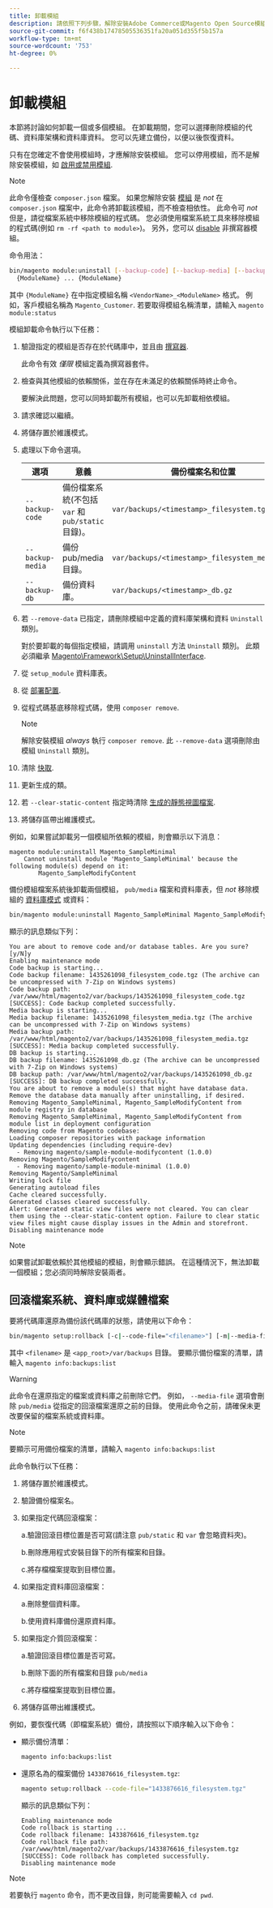 ```yaml
---
title: 卸載模組
description: 請依照下列步驟，解除安裝Adobe Commerce或Magento Open Source模組。
source-git-commit: f6f438b17478505536351fa20a051d355f5b157a
workflow-type: tm+mt
source-wordcount: '753'
ht-degree: 0%

---
```



# 卸載模組

本節將討論如何卸載一個或多個模組。 在卸載期間，您可以選擇刪除模組的代碼、資料庫架構和資料庫資料。 您可以先建立備份，以便以後恢復資料。

只有在您確定不會使用模組時，才應解除安裝模組。 您可以停用模組，而不是解除安裝模組，如 [啟用或禁用模組](manage-modules.md).

>[!NOTE]
>
>此命令僅檢查 `composer.json` 檔案。 如果您解除安裝 [模組](https://glossary.magento.com/module) 是 _not_ 在 `composer.json` 檔案中，此命令將卸載該模組，而不檢查相依性。 此命令可 _not_&#x200B;但是，請從檔案系統中移除模組的程式碼。 您必須使用檔案系統工具來移除模組的程式碼(例如 `rm -rf <path to module>`)。 另外，您可以 [disable](manage-modules.md) 非撰寫器模組。

命令用法：

```bash
bin/magento module:uninstall [--backup-code] [--backup-media] [--backup-db] [-r|--remove-data] [-c|--clear-static-content] \
  {ModuleName} ... {ModuleName}
```

其中 `{ModuleName}` 在中指定模組名稱 `<VendorName>_<ModuleName>` 格式。 例如，客戶模組名稱為 `Magento_Customer`. 若要取得模組名稱清單，請輸入 `magento module:status`

模組卸載命令執行以下任務：

1. 驗證指定的模組是否存在於代碼庫中，並且由 [撰寫器](https://glossary.magento.com/composer).

   此命令有效 _僅限_ 模組定義為撰寫器套件。

1. 檢查與其他模組的依賴關係，並在存在未滿足的依賴關係時終止命令。

   要解決此問題，您可以同時卸載所有模組，也可以先卸載相依模組。

1. 請求確認以繼續。
1. 將儲存置於維護模式。
1. 處理以下命令選項。

   | 選項 | 意義 | 備份檔案名和位置 |
   | ---------------- | -------------------------------------------------------------------------------- | -------------------------------------------- |
   | `--backup-code` | 備份檔案系統(不包括 `var` 和 `pub/static` 目錄)。 | `var/backups/<timestamp>_filesystem.tgz` |
   | `--backup-media` | 備份pub/media目錄。 | `var/backups/<timestamp>_filesystem_media.tgz` |
   | `--backup-db` | 備份資料庫。 | `var/backups/<timestamp>_db.gz` |

1. 若 `--remove-data` 已指定，請刪除模組中定義的資料庫架構和資料 `Uninstall` 類別。

   對於要卸載的每個指定模組，請調用 `uninstall` 方法 `Uninstall` 類別。 此類必須繼承 [Magento\Framework\Setup\UninstallInterface](https://github.com/magento/magento2/blob/2.4/lib/internal/Magento/Framework/Setup/UninstallInterface.php).

1. 從 `setup_module` 資料庫表。
1. 從 [部署配置](../../configuration/reference/deployment-files.md).
1. 從程式碼基底移除程式碼，使用 `composer remove`.

   >[!NOTE]
   >
   >解除安裝模組 _always_ 執行 `composer remove`. 此 `--remove-data` 選項刪除由模組 `Uninstall` 類別。

1. 清除 [快取](https://glossary.magento.com/cache).
1. 更新生成的類。
1. 若 `--clear-static-content` 指定時清除 [生成的靜態視圖檔案](../../configuration/cli/static-view-file-deployment.md).
1. 將儲存區帶出維護模式。

例如，如果嘗試卸載另一個模組所依賴的模組，則會顯示以下消息：

```terminal
magento module:uninstall Magento_SampleMinimal
    Cannot uninstall module 'Magento_SampleMinimal' because the following module(s) depend on it:
        Magento_SampleModifyContent
```

備份模組檔案系統後卸載兩個模組， `pub/media` 檔案和資料庫表，但 _not_ 移除模組的 [資料庫模式](https://glossary.magento.com/database-schema) 或資料：

```bash
bin/magento module:uninstall Magento_SampleMinimal Magento_SampleModifyContent --backup-code --backup-media --backup-db
```

顯示的訊息類似下列：

```terminal
You are about to remove code and/or database tables. Are you sure?[y/N]y
Enabling maintenance mode
Code backup is starting...
Code backup filename: 1435261098_filesystem_code.tgz (The archive can be uncompressed with 7-Zip on Windows systems)
Code backup path: /var/www/html/magento2/var/backups/1435261098_filesystem_code.tgz
[SUCCESS]: Code backup completed successfully.
Media backup is starting...
Media backup filename: 1435261098_filesystem_media.tgz (The archive can be uncompressed with 7-Zip on Windows systems)
Media backup path: /var/www/html/magento2/var/backups/1435261098_filesystem_media.tgz
[SUCCESS]: Media backup completed successfully.
DB backup is starting...
DB backup filename: 1435261098_db.gz (The archive can be uncompressed with 7-Zip on Windows systems)
DB backup path: /var/www/html/magento2/var/backups/1435261098_db.gz
[SUCCESS]: DB backup completed successfully.
You are about to remove a module(s) that might have database data. Remove the database data manually after uninstalling, if desired.
Removing Magento_SampleMinimal, Magento_SampleModifyContent from module registry in database
Removing Magento_SampleMinimal, Magento_SampleModifyContent from module list in deployment configuration
Removing code from Magento codebase:
Loading composer repositories with package information
Updating dependencies (including require-dev)
  - Removing magento/sample-module-modifycontent (1.0.0)
Removing Magento/SampleModifycontent
  - Removing magento/sample-module-minimal (1.0.0)
Removing Magento/SampleMinimal
Writing lock file
Generating autoload files
Cache cleared successfully.
Generated classes cleared successfully.
Alert: Generated static view files were not cleared. You can clear them using the --clear-static-content option. Failure to clear static view files might cause display issues in the Admin and storefront.
Disabling maintenance mode
```

>[!NOTE]
>
>如果嘗試卸載依賴於其他模組的模組，則會顯示錯誤。 在這種情況下，無法卸載一個模組；您必須同時解除安裝兩者。

## 回滾檔案系統、資料庫或媒體檔案

要將代碼庫還原為備份該代碼庫的狀態，請使用以下命令：

```bash
bin/magento setup:rollback [-c|--code-file="<filename>"] [-m|--media-file="<filename>"] [-d|--db-file="<filename>"]
```

其中 `<filename>` 是 `<app_root>/var/backups` 目錄。 要顯示備份檔案的清單，請輸入 `magento info:backups:list`

>[!WARNING]
>
>此命令在還原指定的檔案或資料庫之前刪除它們。 例如， `--media-file` 選項會刪除 `pub/media` 從指定的回滾檔案還原之前的目錄。 使用此命令之前，請確保未更改要保留的檔案系統或資料庫。

>[!NOTE]
>
>要顯示可用備份檔案的清單，請輸入 `magento info:backups:list`

此命令執行以下任務：

1. 將儲存置於維護模式。
1. 驗證備份檔案名。
1. 如果指定代碼回滾檔案：

   a.驗證回滾目標位置是否可寫(請注意 `pub/static` 和 `var` 會忽略資料夾)。

   b.刪除應用程式安裝目錄下的所有檔案和目錄。

   c.將存檔檔案提取到目標位置。

1. 如果指定資料庫回滾檔案：

   a.刪除整個資料庫。

   b.使用資料庫備份還原資料庫。

1. 如果指定介質回滾檔案：

   a.驗證回滾目標位置是否可寫。

   b.刪除下面的所有檔案和目錄 `pub/media`

   c.將存檔檔案提取到目標位置。

1. 將儲存區帶出維護模式。

例如，要恢復代碼（即檔案系統）備份，請按照以下順序輸入以下命令：

* 顯示備份清單：

   ```bash
   magento info:backups:list
   ```

* 還原名為的檔案備份 `1433876616_filesystem.tgz`:

   ```bash
   magento setup:rollback --code-file="1433876616_filesystem.tgz"
   ```

   顯示的訊息類似下列：

   ```terminal
   Enabling maintenance mode
   Code rollback is starting ...
   Code rollback filename: 1433876616_filesystem.tgz
   Code rollback file path: /var/www/html/magento2/var/backups/1433876616_filesystem.tgz
   [SUCCESS]: Code rollback has completed successfully.
   Disabling maintenance mode
   ```

>[!NOTE]
>
>若要執行 `magento` 命令，而不更改目錄，則可能需要輸入 `cd pwd`.
